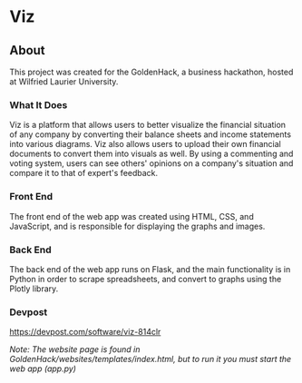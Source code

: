﻿# Viz
 
 ## About
 This project was created for the GoldenHack, a business hackathon, hosted at Wilfried Laurier University.
 ### What It Does
 Viz is a platform that allows users to better visualize the financial situation of any company by converting their balance sheets and income statements into various diagrams.
 Viz also allows users to upload their own financial documents to convert them into visuals as well.
 By using a commenting and voting system, users can see others' opinions on a company's situation and compare it to that of expert's feedback.
 
 ### Front End
 The front end of the web app was created using HTML, CSS, and JavaScript, and is responsible for displaying the graphs and images.
 
 ### Back End
 The back end of the web app runs on Flask, and the main functionality is in Python in order to scrape spreadsheets, and convert to graphs using the Plotly library.
 
 ### Devpost
 https://devpost.com/software/viz-814clr
 
 
  *Note: The website page is found in GoldenHack/websites/templates/index.html, but to run it you must start the web app (app.py)*
